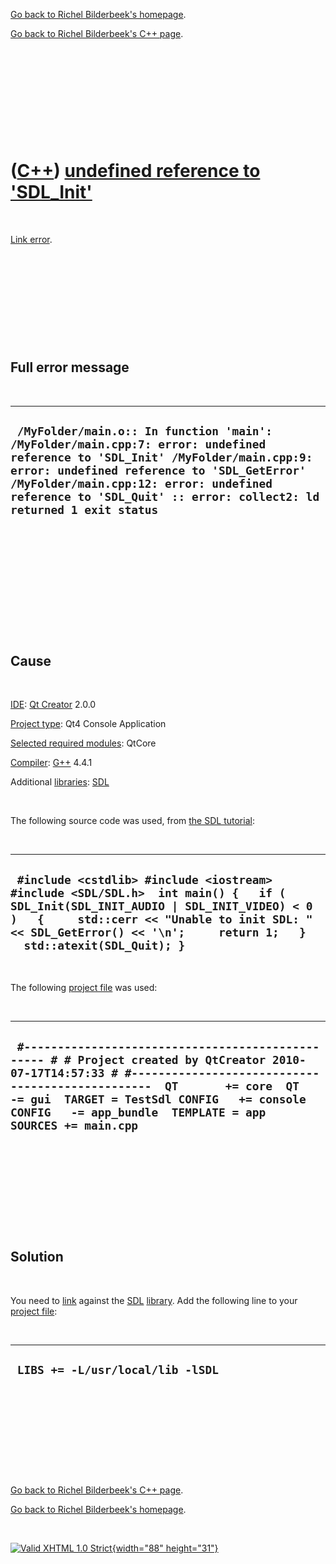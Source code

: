 [Go back to Richel Bilderbeek's homepage](index.htm).

[Go back to Richel Bilderbeek's C++ page](Cpp.htm).

 

 

 

 

 

([C++](Cpp.htm)) [undefined reference to 'SDL\_Init'](CppLinkErrorUndefinedReferenceToSDL_Init.htm)
===================================================================================================

 

[Link error](CppLinkError.htm).

 

 

 

 

 

Full error message
------------------

 

  -------------------------------------------------------------------------------------------------------------------------------------------------------------------------------------------------------------------------------------------------------------------------------------------
  ` /MyFolder/main.o:: In function 'main': /MyFolder/main.cpp:7: error: undefined reference to 'SDL_Init' /MyFolder/main.cpp:9: error: undefined reference to 'SDL_GetError' /MyFolder/main.cpp:12: error: undefined reference to 'SDL_Quit' :: error: collect2: ld returned 1 exit status`
  -------------------------------------------------------------------------------------------------------------------------------------------------------------------------------------------------------------------------------------------------------------------------------------------

 

 

 

 

 

 

Cause
-----

 

[IDE](CppIde.htm): [Qt Creator](CppQt.htm) 2.0.0

[Project type](CppQtProjectType.htm): Qt4 Console Application

[Selected required modules](CppQtCreatorSelectRequiredModules.png):
QtCore

[Compiler](CppCompiler.htm): [G++](CppGpp.htm) 4.4.1

Additional [libraries](CppLibrary.htm): [SDL](CppSdl.htm)

 

The following source code was used, from [the SDL
tutorial](http://www.libsdl.org/intro.en/usinginit.html):

 

  ---------------------------------------------------------------------------------------------------------------------------------------------------------------------------------------------------------------------------------------------------------
  ` #include <cstdlib> #include <iostream> #include <SDL/SDL.h>  int main() {   if ( SDL_Init(SDL_INIT_AUDIO | SDL_INIT_VIDEO) < 0 )   {     std::cerr << "Unable to init SDL: " << SDL_GetError() << '\n';     return 1;   }   std::atexit(SDL_Quit); }`
  ---------------------------------------------------------------------------------------------------------------------------------------------------------------------------------------------------------------------------------------------------------

 

The following [project file](CppQtProjectFile.htm) was used:

 

  ------------------------------------------------------------------------------------------------------------------------------------------------------------------------------------------------------------------------------------------------------------------------------------------------------
  ` #------------------------------------------------- # # Project created by QtCreator 2010-07-17T14:57:33 # #-------------------------------------------------  QT       += core  QT       -= gui  TARGET = TestSdl CONFIG   += console CONFIG   -= app_bundle  TEMPLATE = app  SOURCES += main.cpp`
  ------------------------------------------------------------------------------------------------------------------------------------------------------------------------------------------------------------------------------------------------------------------------------------------------------

 

 

 

 

 

Solution
--------

 

You need to [link](CppLink.htm) against the [SDL](CppSdl.htm)
[library](CppLibrary.htm). Add the following line to your [project
file](CppQtProjectFile.htm):

 

  -----------------------------------
  ` LIBS += -L/usr/local/lib -lSDL`
  -----------------------------------

 

 

 

 

 

[Go back to Richel Bilderbeek's C++ page](Cpp.htm).

[Go back to Richel Bilderbeek's homepage](index.htm).

 

[![Valid XHTML 1.0 Strict](valid-xhtml10.png){width="88"
height="31"}](http://validator.w3.org/check?uri=referer)
